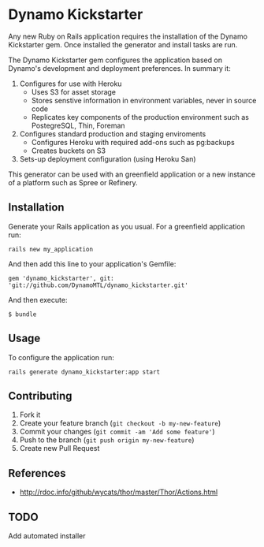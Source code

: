 # Dynamo Kickstarter

Any new Ruby on Rails application requires the installation of the Dynamo
Kickstarter gem. Once installed the generator and install tasks are run.

The Dynamo Kickstarter gem configures the application based on Dynamo's
development and deployment preferences. In summary it:

1. Configures for use with Heroku
    * Uses S3 for asset storage
    * Stores senstive information in environment variables, never in source code
    * Replicates key components of the production environment such as PostegreSQL, Thin, Foreman
2. Configures standard production and staging enviroments
    * Configures Heroku with required add-ons such as pg:backups
    * Creates buckets on S3
3. Sets-up deployment configuration (using Heroku San)

This generator can be used with an greenfield application or a new instance of
a platform such as Spree or Refinery.

## Installation

Generate your Rails application as you usual. For a greenfield application run:

    rails new my_application

And then add this line to your application's Gemfile:

    gem 'dynamo_kickstarter', git: 'git://github.com/DynamoMTL/dynamo_kickstarter.git'

And then execute:

    $ bundle

## Usage

To configure the application run:

    rails generate dynamo_kickstarter:app start

## Contributing

1. Fork it
2. Create your feature branch (`git checkout -b my-new-feature`)
3. Commit your changes (`git commit -am 'Add some feature'`)
4. Push to the branch (`git push origin my-new-feature`)
5. Create new Pull Request

## References

* http://rdoc.info/github/wycats/thor/master/Thor/Actions.html

## TODO

Add automated installer
